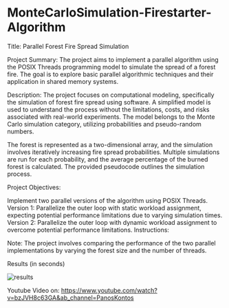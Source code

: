 # MonteCarloSimulation-Firestarter-Algorithm



Title: Parallel Forest Fire Spread Simulation

Project Summary:
The project aims to implement a parallel algorithm using the POSIX Threads programming model to simulate the spread of a forest fire. The goal is to explore basic parallel algorithmic techniques and their application in shared memory systems.

Description:
The project focuses on computational modeling, specifically the simulation of forest fire spread using software. A simplified model is used to understand the process without the limitations, costs, and risks associated with real-world experiments. The model belongs to the Monte Carlo simulation category, utilizing probabilities and pseudo-random numbers.

The forest is represented as a two-dimensional array, and the simulation involves iteratively increasing fire spread probabilities. Multiple simulations are run for each probability, and the average percentage of the burned forest is calculated. The provided pseudocode outlines the simulation process.

Project Objectives:

Implement two parallel versions of the algorithm using POSIX Threads.
Version 1: Parallelize the outer loop with static workload assignment, expecting potential performance limitations due to varying simulation times.
Version 2: Parallelize the outer loop with dynamic workload assignment to overcome potential performance limitations.
Instructions:

Note: The project involves comparing the performance of the two parallel implementations by varying the forest size and the number of threads.


Results (in seconds)

![results](https://github.com/Panoskontos/MonteCarloSimulation-Firestarter-Algorithm/assets/65974766/9ea790d7-1b49-4418-94ed-7a10bc4a0641)


Youtube Video on: https://www.youtube.com/watch?v=bzJVH8c63GA&ab_channel=PanosKontos 
